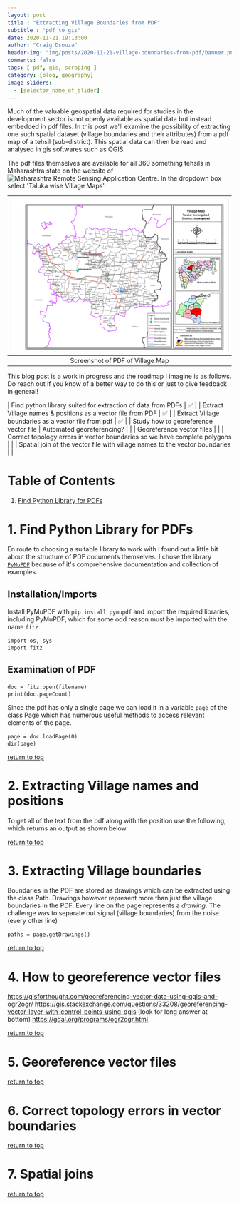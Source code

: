 ```yaml
---
layout: post
title : "Extracting Village Boundaries from PDF"
subtitle : "pdf to gis"
date: 2020-11-21 19:13:00
author: "Craig Dsouza"
header-img: "img/posts/2020-11-21-village-boundaries-from-pdf/banner.png"
comments: false
tags: [ pdf, gis, scraping ]
category: [blog, geography]
image_sliders:
  - [selector_name_of_slider]
---
```


Much of the valuable geospatial data required for studies in the development sector is not openly available as spatial data but instead embedded in pdf files. In this post we'll examine the possibility of extracting one such spatial dataset (village boundaries and their attributes) from a pdf map of a tehsil (sub-district). This spatial data can then be read and analysed in gis softwares such as QGIS.

The pdf files themselves are available for all 360 something tehsils in Maharashtra state on the website of ![Maharashtra Remote Sensing Application Centre](https://mrsac.gov.in/MRSAC/map/map). In the dropdown box select 'Taluka wise Village Maps'

|![Screenshot of PDF of Village Map](/img/posts/2020-11-21-village-boundaries-from-pdf/TH-ABD-AURANGABAD.PNG)|
|:--:|
| Screenshot of PDF of Village Map |

This blog post is a work in progress and the roadmap I imagine is as follows. Do reach out if you know of a better way to do this or just to give feedback in general!

| Find python library suited for extraction of data from PDFs                 | ✅ |
| Extract Village names & positions as a vector file from PDF                 | ✅ |
| Extract Village boundaries as a vector file from pdf                        | ✅ |
| Study how to georeference vector file | Automated georeferencing?           |    |
| Georeference vector files                                                   |    |
| Correct topology errors in vector boundaries so we have complete polygons   |    |
| Spatial join of the vector file with village names to the vector boundaries |    |


Table of Contents
=================
1. [Find Python Library for PDFs](#1-find-python-library-for-pdfs)


# 1. Find Python Library for PDFs
En route to choosing a suitable library to work with I found out a little bit about the structure of PDF documents themselves. 
I chose the library [`PyMuPDF`](https://pymupdf.readthedocs.io/en/latest/) because of it's comprehensive documentation and collection of examples.

## Installation/Imports
Install PyMuPDF with `pip install pymupdf` and import the required libraries, including PyMuPDF, which for some odd reason must be imported with the name `fitz`

```
import os, sys
import fitz
```
## Examination of PDF

```
doc = fitz.open(filename)
print(doc.pageCount)
```

Since the pdf has only a single page we can load it in a variable `page` of the class Page which has numerous useful methods to access relevant elements of the page. 

```
page = doc.loadPage(0)
dir(page)
```


[return to top](#table-of-contents)

# 2. Extracting Village names and positions
To get all of the text from the pdf along with the position use the following, which returns an output as shown below.


[return to top](#table-of-contents)

# 3. Extracting Village boundaries
Boundaries in the PDF are stored as drawings which can be extracted using the class Path. Drawings however represent more than just the village boundaries in the PDF. Every line on the page represents a *drawing*. The challenge was to separate out signal (village boundaries) from the noise (every other line)

```
paths = page.getDrawings()
```

[return to top](#table-of-contents)

# 4. How to georeference vector files
https://gisforthought.com/georeferencing-vector-data-using-qgis-and-ogr2ogr/
https://gis.stackexchange.com/questions/33208/georeferencing-vector-layer-with-control-points-using-qgis (look for long answer at bottom)
https://gdal.org/programs/ogr2ogr.html

[return to top](#table-of-contents)

# 5. Georeference vector files



[return to top](#table-of-contents)

# 6. Correct topology errors in vector boundaries


[return to top](#table-of-contents)

# 7. Spatial joins


[return to top](#table-of-contents)
